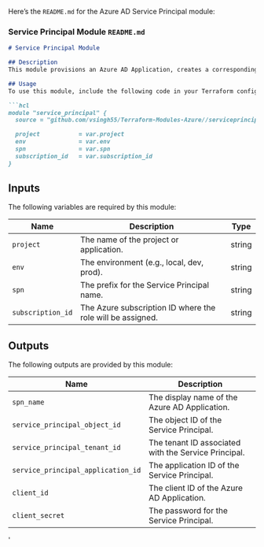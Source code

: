 Here’s the `README.md` for the Azure AD Service Principal module:

### Service Principal Module `README.md`

```markdown
# Service Principal Module

## Description
This module provisions an Azure AD Application, creates a corresponding Service Principal, and assigns it the Contributor role at the subscription level. It also generates a password for the Service Principal.

## Usage
To use this module, include the following code in your Terraform configuration:

```hcl
module "service_principal" {
  source = "github.com/vsingh55/Terraform-Modules-Azure//serviceprincipal"

  project           = var.project
  env               = var.env
  spn               = var.spn
  subscription_id   = var.subscription_id
}
```

## Inputs
The following variables are required by this module:

| Name            | Description                                | Type   |
|-----------------|--------------------------------------------|--------|
| `project`       | The name of the project or application.    | string |
| `env`           | The environment (e.g., local, dev, prod).  | string |
| `spn`           | The prefix for the Service Principal name. | string |
| `subscription_id`| The Azure subscription ID where the role will be assigned. | string |

## Outputs
The following outputs are provided by this module:

| Name                        | Description                                        |
|-----------------------------|----------------------------------------------------|
| `spn_name`                  | The display name of the Azure AD Application.     |
| `service_principal_object_id`| The object ID of the Service Principal.           |
| `service_principal_tenant_id`| The tenant ID associated with the Service Principal.|
| `service_principal_application_id` | The application ID of the Service Principal.    |
| `client_id`                 | The client ID of the Azure AD Application.        |
| `client_secret`             | The password for the Service Principal.           |
'